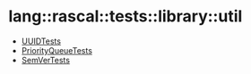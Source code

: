# lang::rascal::tests::library::util


   * [UUIDTests](../../../../../../Library/lang/rascal/tests/library/util/UUIDTests.md)
   * [PriorityQueueTests](../../../../../../Library/lang/rascal/tests/library/util/PriorityQueueTests.md)
   * [SemVerTests](../../../../../../Library/lang/rascal/tests/library/util/SemVerTests.md)